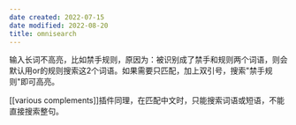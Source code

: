 ```yaml
---
date created: 2022-07-15
date modified: 2022-08-20
title: omnisearch
---
```


输入长词不高亮，比如禁手规则，原因为：被识别成了禁手和规则两个词语，则会默认用or的规则搜索这2个词语。如果需要只匹配，加上双引号，搜索"禁手规则"即可高亮。

[[various complements]]插件同理，在匹配中文时，只能搜索词语或短语，不能直接搜索整句。
